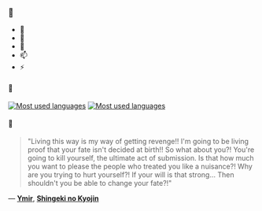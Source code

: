 ### 👋

- 🔭
- 🌱
- 💬
- 📫
- ⚡

#### 🧏

[![Most used languages](https://github-readme-stats-aynah.vercel.app/api/top-langs/?username=aynh&theme=solarized-dark&langs_count=6&layout=compact&hide_title=true)](https://github.com/anuraghazra/github-readme-stats#gh-dark-mode-only)
[![Most used languages](https://github-readme-stats-aynah.vercel.app/api/top-langs/?username=aynh&theme=solarized-light&langs_count=6&layout=compact&hide_title=true)](https://github.com/anuraghazra/github-readme-stats#gh-light-mode-only)

#### 💬

> "Living this way is my way of getting revenge!! I'm going to be living proof that your fate isn't decided at birth!! So what about you?! You're going to kill yourself, the ultimate act of submission. Is that how much you want to please the people who treated you like a nuisance?! Why are you trying to hurt yourself?! If your will is that strong... Then shouldn't you be able to change your fate?!"

&mdash; [**Ymir**](https://myanimelist.net/character.php?q=Ymir&cat=character), [**Shingeki no Kyojin**](https://myanimelist.net/search/all?q=Shingeki%20no%20Kyojin&cat=all)
